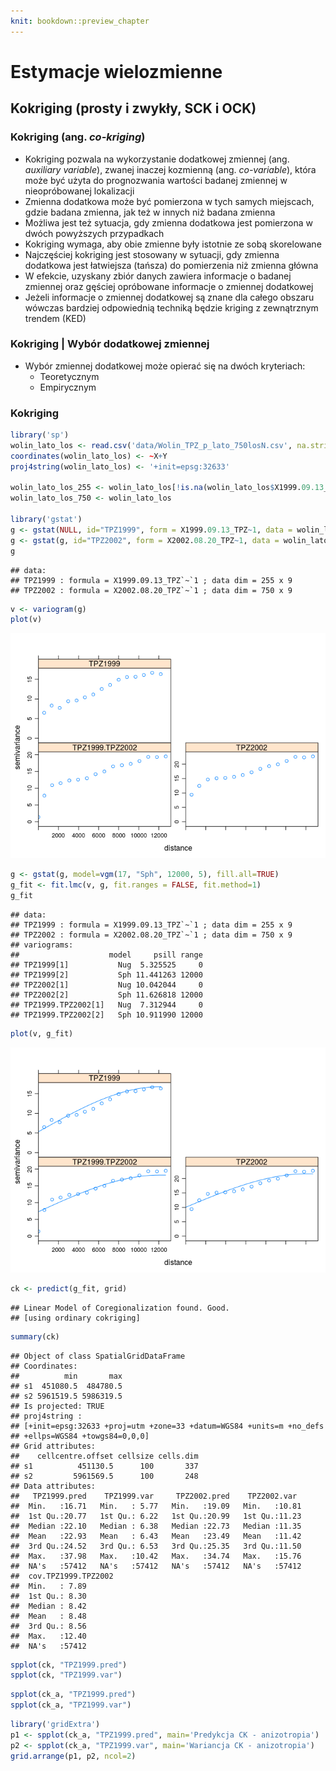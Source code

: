 ```yaml
---
knit: bookdown::preview_chapter
---
```


# Estymacje wielozmienne



## Kokriging (prosty i zwykły, SCK i OCK)
### Kokriging (ang. *co-kriging*)
- Kokriging pozwala na wykorzystanie dodatkowej zmiennej (ang. *auxiliary variable*), zwanej inaczej kozmienną (ang. *co-variable*), która może być użyta do prognozwania wartości badanej zmiennej w nieopróbowanej lokalizacji
- Zmienna dodatkowa może być pomierzona w tych samych miejscach, gdzie badana zmienna, jak też w innych niż badana zmienna
- Możliwa jest też sytuacja, gdy zmienna dodatkowa jest pomierzona w dwóch powyższych przypadkach
- Kokriging wymaga, aby obie zmienne były istotnie ze sobą skorelowane
- Najczęściej kokriging jest stosowany w sytuacji, gdy zmienna dodatkowa jest łatwiejsza (tańsza) do pomierzenia niż zmienna główna
- W efekcie, uzyskany zbiór danych zawiera informacje o badanej zmiennej oraz gęściej opróbowane informacje o zmiennej dodatkowej
- Jeżeli informacje o zmiennej dodatkowej są znane dla całego obszaru wówczas bardziej odpowiednią techniką będzie kriging z zewnątrznym trendem (KED)

### Kokriging | Wybór dodatkowej zmiennej
- Wybór zmiennej dodatkowej może opierać się na dwóch kryteriach:
    - Teoretycznym
    - Empirycznym
    
### Kokriging 



```r
library('sp')
wolin_lato_los <- read.csv('data/Wolin_TPZ_p_lato_750losN.csv', na.strings=-999.00)
coordinates(wolin_lato_los) <- ~X+Y
proj4string(wolin_lato_los) <- '+init=epsg:32633'

wolin_lato_los_255 <- wolin_lato_los[!is.na(wolin_lato_los$X1999.09.13_TPZ), ]
wolin_lato_los_750 <- wolin_lato_los

library('gstat')
g <- gstat(NULL, id="TPZ1999", form = X1999.09.13_TPZ~1, data = wolin_lato_los_255)
g <- gstat(g, id="TPZ2002", form = X2002.08.20_TPZ~1, data = wolin_lato_los_750)
g
```

```
## data:
## TPZ1999 : formula = X1999.09.13_TPZ`~`1 ; data dim = 255 x 9
## TPZ2002 : formula = X2002.08.20_TPZ`~`1 ; data dim = 750 x 9
```

```r
v <- variogram(g)
plot(v)
```

![](09-kokriging_files/figure-html/kokriging_predict-1.png)<!-- -->

```r
g <- gstat(g, model=vgm(17, "Sph", 12000, 5), fill.all=TRUE)
g_fit <- fit.lmc(v, g, fit.ranges = FALSE, fit.method=1)
g_fit
```

```
## data:
## TPZ1999 : formula = X1999.09.13_TPZ`~`1 ; data dim = 255 x 9
## TPZ2002 : formula = X2002.08.20_TPZ`~`1 ; data dim = 750 x 9
## variograms:
##                    model     psill range
## TPZ1999[1]           Nug  5.325525     0
## TPZ1999[2]           Sph 11.441263 12000
## TPZ2002[1]           Nug 10.042044     0
## TPZ2002[2]           Sph 11.626818 12000
## TPZ1999.TPZ2002[1]   Nug  7.312944     0
## TPZ1999.TPZ2002[2]   Sph 10.911990 12000
```

```r
plot(v, g_fit)
```

![](09-kokriging_files/figure-html/kokriging_predict-2.png)<!-- -->

```r
ck <- predict(g_fit, grid) 
```

```
## Linear Model of Coregionalization found. Good.
## [using ordinary cokriging]
```

```r
summary(ck)
```

```
## Object of class SpatialGridDataFrame
## Coordinates:
##          min       max
## s1  451080.5  484780.5
## s2 5961519.5 5986319.5
## Is projected: TRUE 
## proj4string :
## [+init=epsg:32633 +proj=utm +zone=33 +datum=WGS84 +units=m +no_defs
## +ellps=WGS84 +towgs84=0,0,0]
## Grid attributes:
##    cellcentre.offset cellsize cells.dim
## s1          451130.5      100       337
## s2         5961569.5      100       248
## Data attributes:
##   TPZ1999.pred    TPZ1999.var     TPZ2002.pred    TPZ2002.var   
##  Min.   :16.71   Min.   : 5.77   Min.   :19.09   Min.   :10.81  
##  1st Qu.:20.77   1st Qu.: 6.22   1st Qu.:20.99   1st Qu.:11.23  
##  Median :22.10   Median : 6.38   Median :22.73   Median :11.35  
##  Mean   :22.93   Mean   : 6.43   Mean   :23.49   Mean   :11.42  
##  3rd Qu.:24.52   3rd Qu.: 6.53   3rd Qu.:25.35   3rd Qu.:11.50  
##  Max.   :37.98   Max.   :10.42   Max.   :34.74   Max.   :15.76  
##  NA's   :57412   NA's   :57412   NA's   :57412   NA's   :57412  
##  cov.TPZ1999.TPZ2002
##  Min.   : 7.89      
##  1st Qu.: 8.30      
##  Median : 8.42      
##  Mean   : 8.48      
##  3rd Qu.: 8.56      
##  Max.   :12.40      
##  NA's   :57412
```


```r
spplot(ck, "TPZ1999.pred")
spplot(ck, "TPZ1999.var")
```




```r
spplot(ck_a, "TPZ1999.pred")
spplot(ck_a, "TPZ1999.var")
```


```r
library('gridExtra')
p1 <- spplot(ck_a, "TPZ1999.pred", main='Predykcja CK - anizotropia')
p2 <- spplot(ck_a, "TPZ1999.var", main='Wariancja CK - anizotropia')
grid.arrange(p1, p2, ncol=2)
```

<!--   
## Kokriging pełny i medianowy, kokriging kolokacyjny, 
## Kokriging na podstawie uproszczonych modeli Markowa I i II
-->

